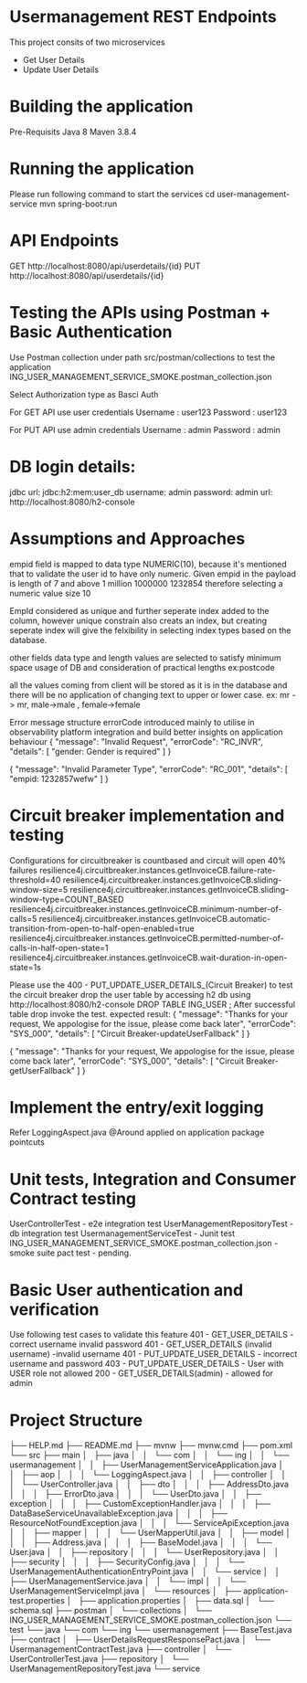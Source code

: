 # Usermanagement REST Endpoints
This project consits of two microservices 
- Get User Details
- Update User Details

# Building the application
Pre-Requisits 
Java 8
Maven 3.8.4

# Running the application
Please run following command to start the services
cd user-management-service
mvn spring-boot:run

# API Endpoints
GET http://localhost:8080/api/userdetails/{id}
PUT http://localhost:8080/api/userdetails/{id}

# Testing the APIs using Postman + Basic Authentication
Use Postman collection under path src/postman/collections to test the application
ING_USER_MANAGEMENT_SERVICE_SMOKE.postman_collection.json

Select Authorization type as Basci Auth

For GET API 
use user credentials 
Username : user123
Password : user123

For PUT API
use admin credentials
Username : admin
Password : admin


# DB login details:
jdbc url: jdbc:h2:mem:user_db
username: admin
password: admin
url: http://localhost:8080/h2-console

# Assumptions and Approaches 
empid field is mapped to data type NUMERIC(10), because it's mentioned that to validate the user id to have only numeric. Given empid in the payload is length of 7 and above 1 million
1000000
1232854
therefore selecting a numeric value size 10

EmpId considered as unique and further seperate index added to the column, however unique constrain also creats an index, but creating seperate index will give the felxibility in selecting index types based on the database. 

 
other fields data type and length values are selected to satisfy minimum space usage of DB and consideration of practical lengths ex:postcode 

all the values coming from client will be stored as it is in the database and there will be no application of changing text to upper or lower case.
ex: mr -> mr, male->male , female->female
 

Error message structure
errorCode introduced mainly to utilise in observability platform integration and build better insights on application behaviour 
{
    "message": "Invalid Request",
    "errorCode": "RC_INVR",
    "details": [
        "gender: Gender is required"
    ]
}

{
    "message": "Invalid Parameter Type",
    "errorCode": "RC_001",
    "details": [
        "empid: 1232857wefw"
    ]
}

# Circuit breaker implementation and testing

Configurations for circuitbreaker is countbased and circuit will open 40% failures 
resilience4j.circuitbreaker.instances.getInvoiceCB.failure-rate-threshold=40
resilience4j.circuitbreaker.instances.getInvoiceCB.sliding-window-size=5
resilience4j.circuitbreaker.instances.getInvoiceCB.sliding-window-type=COUNT_BASED
resilience4j.circuitbreaker.instances.getInvoiceCB.minimum-number-of-calls=5
resilience4j.circuitbreaker.instances.getInvoiceCB.automatic-transition-from-open-to-half-open-enabled=true
resilience4j.circuitbreaker.instances.getInvoiceCB.permitted-number-of-calls-in-half-open-state=1
resilience4j.circuitbreaker.instances.getInvoiceCB.wait-duration-in-open-state=1s

Please use the 400 - PUT_UPDATE_USER_DETAILS_(Circuit Breaker) to test the circuit breaker
drop the user table by accessing h2 db using http://localhost:8080/h2-console
DROP TABLE ING_USER ;
After successful table drop invoke the test.
expected result:
{
    "message": "Thanks for your request, We appologise for the issue, please come back later",
    "errorCode": "SYS_000",
    "details": [
        "Circuit Breaker-updateUserFallback"
    ]
}

{
    "message": "Thanks for your request, We appologise for the issue, please come back later",
    "errorCode": "SYS_000",
    "details": [
        "Circuit Breaker-getUserFallback"
    ]
}

# Implement the entry/exit logging
Refer LoggingAspect.java @Around applied on application package pointcuts


# Unit tests, Integration and Consumer Contract testing
UserControllerTest - e2e integration test
UserManagementRepositoryTest - db integration test
UsermanagementServiceTest - Junit test
ING_USER_MANAGEMENT_SERVICE_SMOKE.postman_collection.json - smoke suite
pact test - pending.




# Basic User authentication and verification
Use following test cases to validate this feature
401 - GET_USER_DETAILS  - correct username invalid password
401 - GET_USER_DETAILS (invalid username) -invalid username
401 - PUT_UPDATE_USER_DETAILS - incorrect username and password
403 - PUT_UPDATE_USER_DETAILS - User with USER role not allowed
200 - GET_USER_DETAILS(admin) - allowed for admin




# Project Structure

├── HELP.md
├── README.md
├── mvnw
├── mvnw.cmd
├── pom.xml
└── src
    ├── main
    │   ├── java
    │   │   └── com
    │   │       └── ing
    │   │           └── usermanagement
    │   │               ├── UserManagementServiceApplication.java
    │   │               ├── aop
    │   │               │   └── LoggingAspect.java
    │   │               ├── controller
    │   │               │   └── UserController.java
    │   │               ├── dto
    │   │               │   ├── AddressDto.java
    │   │               │   ├── ErrorDto.java
    │   │               │   └── UserDto.java
    │   │               ├── exception
    │   │               │   ├── CustomExceptionHandler.java
    │   │               │   ├── DataBaseServiceUnavailableException.java
    │   │               │   ├── ResourceNotFoundException.java
    │   │               │   └── ServiceApiException.java
    │   │               ├── mapper
    │   │               │   └── UserMapperUtil.java
    │   │               ├── model
    │   │               │   ├── Address.java
    │   │               │   ├── BaseModel.java
    │   │               │   └── User.java
    │   │               ├── repository
    │   │               │   └── UserRepository.java
    │   │               ├── security
    │   │               │   ├── SecurityConfig.java
    │   │               │   └── UserManagementAuthenticationEntryPoint.java
    │   │               └── service
    │   │                   ├── UserManagementService.java
    │   │                   └── impl
    │   │                       └── UserManagementServiceImpl.java
    │   └── resources
    │       ├── application-test.properties
    │       ├── application.properties
    │       ├── data.sql
    │       └── schema.sql
    ├── postman
    │   └── collections
    │       └── ING_USER_MANAGEMENT_SERVICE_SMOKE.postman_collection.json
    └── test
        └── java
            └── com
                └── ing
                    └── usermanagement
                        ├── BaseTest.java
                        ├── contract
                        │   ├── UserDetailsRequestResponsePact.java
                        │   └── UsermanagementContractTest.java
                        ├── controller
                        │   └── UserControllerTest.java
                        ├── repository
                        │   └── UserManagementRepositoryTest.java
                        └── service


         
   
         
          